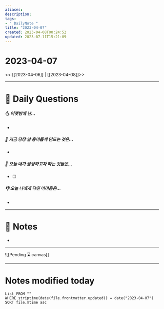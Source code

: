 ```yaml
---
aliases: 
description:
tags:
- " DailyNote "
title: "2023-04-07"
created: 2023-04-08T00:24:52
updated: 2023-07-11T15:21:09
---
```


# 2023-04-07

<< [[2023-04-06]] | [[2023-04-08]]>>

---
# 📅 Daily Questions

##### 🌜 어젯밤에 난...

- 

##### 🙌 지금 당장 날 흥미롭게 만드는 것은...

- 

##### 🚀 오늘 내가 달성하고자 하는 것들은...

- [ ] 

##### 👎 오늘 나에게 닥친 어려움은...

- 

---

# 📝 Notes

- 

___

![[Pending ⌛.canvas]]

---
# Notes modified today

```dataview
List FROM "" 
WHERE striptime(date(file.frontmatter.updated)) = date("2023-04-07") 
SORT file.mtime asc
```
